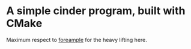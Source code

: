 # A simple cinder program, built with CMake

Maximum respect to [foreample](https://github.com/forexample/cocoa-app/)
for the heavy lifting here.

